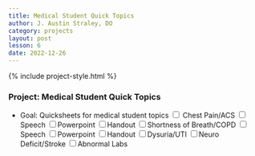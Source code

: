 ```yaml
---
title: Medical Student Quick Topics
author: J. Austin Straley, DO
category: projects
layout: post
lesson: 6
date: 2022-12-26
---
```


{% include project-style.html %}

### Project: Medical Student Quick Topics
- Goal: Quicksheets for medical student topics
<label class="form-control"><input type="checkbox" name="checkbox"/> Chest Pain/ACS</label>
<label class="form-control tab"><input type="checkbox" name="checkbox"/>Speech</label>
<label class="form-control tab"><input type="checkbox" name="checkbox"/>Powerpoint</label>
<label class="form-control tab"><input type="checkbox" name="checkbox"/>Handout</label>
<label class="form-control"><input type="checkbox" name="checkbox"/>Shortness of Breath/COPD</label>
<label class="form-control tab"><input type="checkbox" name="checkbox"/>Speech</label>
<label class="form-control tab"><input type="checkbox" name="checkbox"/>Powerpoint</label>
<label class="form-control tab"><input type="checkbox" name="checkbox"/>Handout</label>
<label class="form-control"><input type="checkbox" name="checkbox"/>Dysuria/UTI</label>
<label class="form-control"><input type="checkbox" name="checkbox"/>Neuro Deficit/Stroke</label>
<label class="form-control"><input type="checkbox" name="checkbox"/>Abnormal Labs</label>